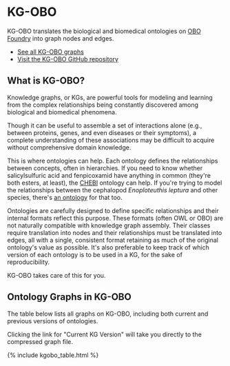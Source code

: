 # KG-OBO
  
KG-OBO translates the biological and biomedical ontologies on [OBO Foundry](https://obofoundry.org/) into graph nodes and edges.

- [See all KG-OBO graphs](https://kghub.io/kg-obo/)
- [Visit the KG-OBO GitHub repository](https://github.com/Knowledge-Graph-Hub/kg-obo)

## What is KG-OBO?

Knowledge graphs, or KGs, are powerful tools for modeling and learning from the complex relationships being constantly discovered among biological and biomedical phenomena.

Though it can be useful to assemble a set of interactions alone (e.g., between proteins, genes, and even diseases or their symptoms), a complete understanding of these associations may be difficult to acquire without comprehensive domain knowledge.

This is where ontologies can help.
Each ontology defines the relationships between concepts, often in hierarchies.
If you need to know whether salicylsulfuric acid and fenpicoxamid have anything in common (they're both esters, at least), the [CHEBI](https://obofoundry.org/ontology/chebi.html) ontology can help.
If you're trying to model the relationships between the cephalopod *Enoploteuthis leptura* and other species, there's [an ontology](https://obofoundry.org/ontology/ceph.html) for that too.

Ontologies are carefully designed to define specific relationships and their internal formats reflect this purpose.
These formats (often OWL or OBO) are not naturally compatible with knowledge graph assembly.
Their classes require translation into nodes and their relationships must be translated into edges, all with a single, consistent format retaining as much of the original ontology's value as possible.
It's also preferable to keep track of which version of each ontology is to be used in a KG, for the sake of reproducibility.

KG-OBO takes care of this for you.

## Ontology Graphs in KG-OBO

The table below lists all graphs on KG-OBO, including both current and previous versions of ontologies.

Clicking the link for "Current KG Version" will take you directly to the compressed graph file.

<div class="col-md-12">
  <div class="row">
  <div class="col-md-12">
    {% include kgobo_table.html %}
  </div>
  </div>
</div>
